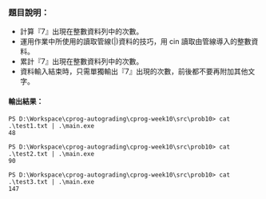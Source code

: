 ### 題目說明：
* 計算『7』出現在整數資料列中的次數。
* 運用作業中所使用的讀取管線(|)資料的技巧，用 cin 讀取由管線導入的整數資料。
* 累計『7』出現在整數資料列中的次數。
* 資料輸入結束時，只需單獨輸出『7』出現的次數，前後都不要再附加其他文字。

#### 輸出結果：

```text
PS D:\Workspace\cprog-autograding\cprog-week10\src\prob10> cat .\test1.txt | .\main.exe
48

PS D:\Workspace\cprog-autograding\cprog-week10\src\prob10> cat .\test2.txt | .\main.exe
90

PS D:\Workspace\cprog-autograding\cprog-week10\src\prob10> cat .\test3.txt | .\main.exe
147
```

